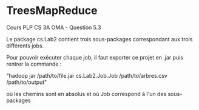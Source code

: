# TreesMapReduce
Cours PLP CS 3A OMA - Question 5.3

Le package cs.Lab2 contient trois sous-packages correspondant aux trois différents jobs.

Pour pouvoir exécuter chaque job, il faut exporter ce projet en .jar puis rentrer la commande :

"hadoop jar /path/to/file.jar cs.Lab2.Job.Job /path/to/arbres.csv /path/to/output"

où les chemins sont en absolus et où Job correspond à l'un des sous-packages
